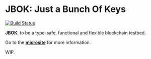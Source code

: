 JBOK: Just a Bunch Of Keys
===

[![Build Status](https://travis-ci.com/c-block/jbok.svg?branch=master)](https://travis-ci.com/c-block/jbok)

**JBOK**, to be a type-safe, functional and flexible blockchain testbed.

Go to the [**microsite**](https://c-block.github.io/jbok/) for more information.

WIP.

